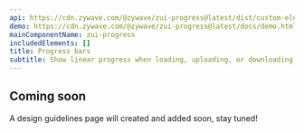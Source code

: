 ```yaml
---
api: https://cdn.zywave.com/@zywave/zui-progress@latest/dist/custom-elements.json
demo: https://cdn.zywave.com/@zywave/zui-progress@latest/docs/demo.html
mainComponentName: zui-progress
includedElements: []
title: Progress bars
subtitle: Show linear progress when loading, uploading, or downloading.
---
```


## Coming soon

A design guidelines page will created and added soon, stay tuned!
